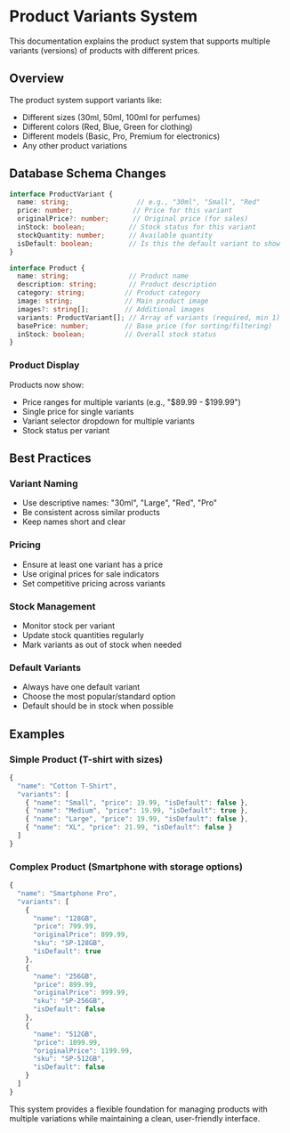 # Product Variants System

This documentation explains the product system that supports multiple variants (versions) of products with different prices.

## Overview

The product system support variants like:
- Different sizes (30ml, 50ml, 100ml for perfumes)
- Different colors (Red, Blue, Green for clothing)
- Different models (Basic, Pro, Premium for electronics)
- Any other product variations

## Database Schema Changes


```typescript
interface ProductVariant {
  name: string;                 // e.g., "30ml", "Small", "Red"
  price: number;               // Price for this variant
  originalPrice?: number;      // Original price (for sales)
  inStock: boolean;           // Stock status for this variant
  stockQuantity: number;      // Available quantity
  isDefault: boolean;         // Is this the default variant to show
}

interface Product {
  name: string;               // Product name
  description: string;        // Product description
  category: string;          // Product category
  image: string;             // Main product image
  images?: string[];         // Additional images
  variants: ProductVariant[]; // Array of variants (required, min 1)
  basePrice: number;         // Base price (for sorting/filtering)
  inStock: boolean;          // Overall stock status
}
```

### Product Display

Products now show:
- Price ranges for multiple variants (e.g., "$89.99 - $199.99")
- Single price for single variants
- Variant selector dropdown for multiple variants
- Stock status per variant

## Best Practices

### Variant Naming

- Use descriptive names: "30ml", "Large", "Red", "Pro"
- Be consistent across similar products
- Keep names short and clear

### Pricing

- Ensure at least one variant has a price
- Use original prices for sale indicators
- Set competitive pricing across variants

### Stock Management

- Monitor stock per variant
- Update stock quantities regularly
- Mark variants as out of stock when needed

### Default Variants

- Always have one default variant
- Choose the most popular/standard option
- Default should be in stock when possible

## Examples

### Simple Product (T-shirt with sizes)

```javascript
{
  "name": "Cotton T-Shirt",
  "variants": [
    { "name": "Small", "price": 19.99, "isDefault": false },
    { "name": "Medium", "price": 19.99, "isDefault": true },
    { "name": "Large", "price": 19.99, "isDefault": false },
    { "name": "XL", "price": 21.99, "isDefault": false }
  ]
}
```

### Complex Product (Smartphone with storage options)

```javascript
{
  "name": "Smartphone Pro",
  "variants": [
    { 
      "name": "128GB", 
      "price": 799.99, 
      "originalPrice": 899.99, 
      "sku": "SP-128GB",
      "isDefault": true 
    },
    { 
      "name": "256GB", 
      "price": 899.99, 
      "originalPrice": 999.99, 
      "sku": "SP-256GB",
      "isDefault": false 
    },
    { 
      "name": "512GB", 
      "price": 1099.99, 
      "originalPrice": 1199.99, 
      "sku": "SP-512GB",
      "isDefault": false 
    }
  ]
}
```

This system provides a flexible foundation for managing products with multiple variations while maintaining a clean, user-friendly interface.

